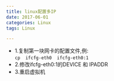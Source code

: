 ```yaml
---
title: linux配置多IP
date: 2017-06-01
categories: Linux
tags: Linux

---
```


- 1.复制第一块网卡的配置文件,例:  
`cp  ifcfg-eth0  ifcfg-eth0:1`
- 2.修改ifcfg-eth0:1的DEVICE 和 IPADDR 
- 3.重启虚拟机